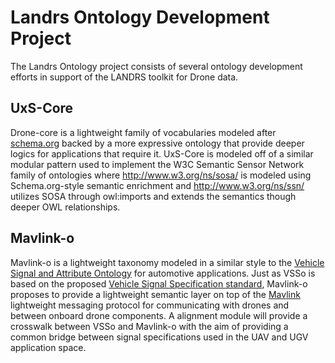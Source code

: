 # Landrs Ontology Development Project
The Landrs Ontology project consists of several ontology development efforts in support of the LANDRS toolkit for Drone data.

## UxS-Core
Drone-core is a lightweight family of vocabularies modeled after [schema.org](https:schema.org) backed by a more expressive ontology that provide deeper logics for applications that require it. UxS-Core is modeled off of a similar modular pattern used to implement the W3C Semantic Sensor Network family of ontologies where <http://www.w3.org/ns/sosa/> is modeled using Schema.org-style semantic enrichment and <http://www.w3.org/ns/ssn/> utilizes SOSA through owl:imports and extends the semantics though deeper OWL relationships.

## Mavlink-o
Mavlink-o is a lightweight taxonomy modeled in a similar style to the [Vehicle Signal and Attribute Ontology](https://github.com/klotzbenjamin/vss-ontology/) for automotive applications. Just as VSSo is based on the proposed [Vehicle Signal Specification standard](https://github.com/GENIVI/vehicle_signal_specification), Mavlink-o proposes to provide a lightweight semantic layer on top of the [Mavlink](https://mavlink.io/en/) lightweight messaging protocol for communicating with drones and between onboard drone components. A alignment module will provide a crosswalk between VSSo and Mavlink-o with the aim of providing a common bridge between signal specifications used in the UAV and UGV application space.